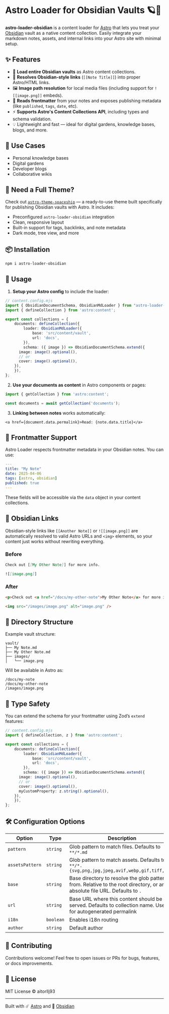 # Astro Loader for Obsidian Vaults 🪐🔗

**astro-loader-obsidian** is a content loader for [Astro](https://astro.build/) that lets you treat your [Obsidian](https://obsidian.md/) vault as a native content collection. Easily integrate your markdown notes, assets, and internal links into your Astro site with minimal setup.

## ✨ Features

- 📁 **Load entire Obsidian vaults** as Astro content collections.
- 🔗 **Resolves Obsidian-style links** (`[[Note Title]]`) into proper Astro/HTML links.
- 🖼️ **Image path resolution** for local media files (including support for `![[image.png]]` embeds).
- 📝 **Reads frontmatter** from your notes and exposes publishing metadata (like `published`, `tags`, `date`, etc).
- ⚡ **Supports Astro's Content Collections API**, including types and schema validation.
- 💡 Lightweight and fast — ideal for digital gardens, knowledge bases, blogs, and more.

## 🚀 Use Cases

- Personal knowledge bases
- Digital gardens
- Developer blogs
- Collaborative wikis

## 🧰 Need a Full Theme?

Check out [`astro-theme-spaceship`](https://github.com/aitorllj93/astro-theme-spaceship) — a ready-to-use theme built specifically for publishing Obsidian vaults with Astro. It includes:

- Preconfigured `astro-loader-obsidian` integration
- Clean, responsive layout
- Built-in support for tags, backlinks, and note metadata
- Dark mode, tree view, and more

## 📦 Installation

```sh
npm i astro-loader-obsidian
```

## 🔧 Usage

1. **Setup your Astro config** to include the loader:

```ts
// content.config.mjs
import { ObsidianDocumentSchema, ObsidianMdLoader } from "astro-loader-obsidian";
import { defineCollection } from 'astro:content';

export const collections = {
	documents: defineCollection({
		loader: ObsidianMdLoader({
			base: 'src/content/vault',
			url: 'docs',
		}),
		schema: ({ image }) => ObsidianDocumentSchema.extend({
      image: image().optional(),
      // or
      cover: image().optional(),
    }),
	}),
};

```

2. **Use your documents as content** in Astro components or pages:

```ts
import { getCollection } from 'astro:content';

const documents = await getCollection('documents');
```

3. **Linking between notes** works automatically:

```astro
<a href={document.data.permalink}>Read: {note.data.title}</a>
```

## 🧠 Frontmatter Support

Astro Loader respects frontmatter metadata in your Obsidian notes. You can use:

```yaml
---
title: "My Note"
date: 2025-04-06
tags: [astro, obsidian]
published: true
---
```

These fields will be accessible via the `data` object in your content collections.

## 🔗 Obsidian Links

Obsidian-style links like `[[Another Note]]` or `![[image.png]]` are automatically resolved to valid Astro URLs and `<img>` elements, so your content just works without rewriting everything.

### Before

```markdown
Check out [[My Other Note]] for more info.

![[image.png]]
```

### After

```html
<p>Check out <a href="/docs/my-other-note">My Other Note</a> for more info.</p>

<img src="/images/image.png" alt="image.png" />
```

## 📁 Directory Structure

Example vault structure:

```
vault/
├── My Note.md
├── My Other Note.md
├── images/
│   └── image.png
```

Will be available in Astro as:

```
/docs/my-note
/docs/my-other-note
/images/image.png
```

## 🧪 Type Safety

You can extend the schema for your frontmatter using Zod’s `extend` features:

```ts
// content.config.mjs
import { defineCollection, z } from 'astro:content';

export const collections = {
	documents: defineCollection({
		loader: ObsidianMdLoader({
			base: 'src/content/vault',
			url: 'docs',
		}),
		schema: ({ image }) => ObsidianDocumentSchema.extend({
      image: image().optional(),
      // or
      cover: image().optional(),
      myCustomProperty: z.string().optional(),
    }),
	}),
};
```

## 🛠️ Configuration Options

| Option          | Type      | Description                                             |
|-----------------|-----------|---------------------------------------------------------|
| `pattern`  | `string`  | Glob pattern to match files. Defaults to `**/*.md` |
| `assetsPattern`  | `string`  | Glob pattern to match assets. Defaults to `**/*.{svg,png,jpg,jpeg,avif,webp,gif,tiff,ico}` |
| `base`     | `string`  | Base directory to resolve the glob pattern from. Relative to the root directory, or an absolute file URL. Defaults to `.`                     |
| `url`    | `string`  | Base URL where this content should be served. Defaults to collection name. Used for autogenerated permalink                |
| `i18n`  | `boolean` | Enables i18n routing     |
| `author`    | `string`  | Default author                |

## 🙌 Contributing

Contributions welcome! Feel free to open issues or PRs for bugs, features, or docs improvements.

## 📄 License

MIT License © aitorllj93

---

Built with ☄️ [Astro](https://astro.build) and 🧠 [Obsidian](https://obsidian.md)